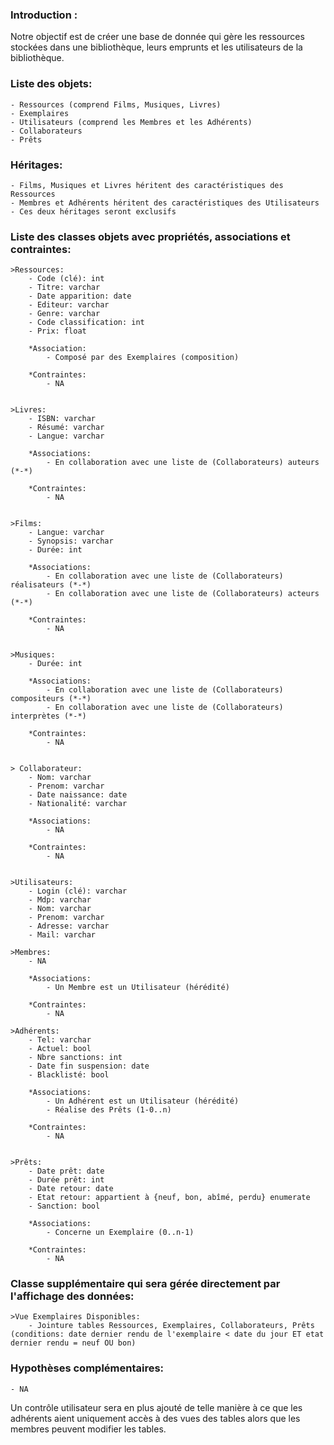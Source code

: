 ### Introduction :

Notre objectif est de créer une base de donnée qui gère les ressources stockées dans une bibliothèque, leurs emprunts et les utilisateurs de la bibliothèque.

### Liste des objets:
	- Ressources (comprend Films, Musiques, Livres)
	- Exemplaires
	- Utilisateurs (comprend les Membres et les Adhérents)
	- Collaborateurs
	- Prêts



### Héritages:
	- Films, Musiques et Livres héritent des caractéristiques des Ressources
	- Membres et Adhérents héritent des caractéristiques des Utilisateurs
	- Ces deux héritages seront exclusifs


### Liste des classes objets avec propriétés, associations et contraintes:

	>Ressources:
		- Code (clé): int
		- Titre: varchar
		- Date apparition: date
		- Editeur: varchar
		- Genre: varchar
		- Code classification: int
		- Prix: float

		*Association:
		    - Composé par des Exemplaires (composition)

		*Contraintes:
            - NA


	>Livres:
		- ISBN: varchar
		- Résumé: varchar
		- Langue: varchar

		*Associations:
		    - En collaboration avec une liste de (Collaborateurs) auteurs (*-*)

		*Contraintes:
		    - NA


	>Films:
		- Langue: varchar
        - Synopsis: varchar
        - Durée: int

		*Associations:
		    - En collaboration avec une liste de (Collaborateurs) réalisateurs (*-*)
            - En collaboration avec une liste de (Collaborateurs) acteurs (*-*)

		*Contraintes:
		    - NA


	>Musiques:
		- Durée: int

		*Associations:
		    - En collaboration avec une liste de (Collaborateurs) compositeurs (*-*)
            - En collaboration avec une liste de (Collaborateurs) interprètes (*-*)

		*Contraintes:
		    - NA


	> Collaborateur:
		- Nom: varchar
		- Prenom: varchar
        - Date naissance: date
        - Nationalité: varchar

		*Associations:
		    - NA
			
		*Contraintes:
		    - NA
		

	>Utilisateurs:
		- Login (clé): varchar
        - Mdp: varchar
        - Nom: varchar
        - Prenom: varchar
        - Adresse: varchar
        - Mail: varchar

	>Membres:
		- NA

		*Associations:
			- Un Membre est un Utilisateur (hérédité)

		*Contraintes:
			- NA

	>Adhérents:
		- Tel: varchar
		- Actuel: bool
		- Nbre sanctions: int
        - Date fin suspension: date
        - Blacklisté: bool

		*Associations:
		    - Un Adhérent est un Utilisateur (hérédité)
		    - Réalise des Prêts (1-0..n)

		*Contraintes:
		    - NA


	>Prêts:
		- Date prêt: date
		- Durée prêt: int
        - Date retour: date
        - Etat retour: appartient à {neuf, bon, abîmé, perdu} enumerate
        - Sanction: bool

		*Associations:
		    - Concerne un Exemplaire (0..n-1)

		*Contraintes:
		    - NA


### Classe supplémentaire qui sera gérée directement par l'affichage des données:

	>Vue Exemplaires Disponibles:
		- Jointure tables Ressources, Exemplaires, Collaborateurs, Prêts (conditions: date dernier rendu de l'exemplaire < date du jour ET etat dernier rendu = neuf OU bon)
    

### Hypothèses complémentaires:

	- NA

Un contrôle utilisateur sera en plus ajouté de telle manière à ce que les adhérents aient uniquement accès à des vues des tables alors que les membres peuvent modifier les tables.